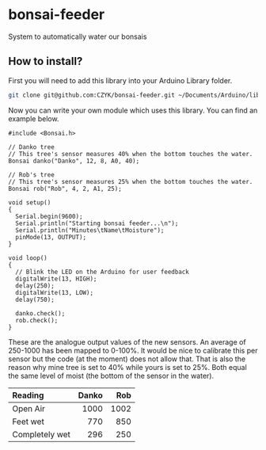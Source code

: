 # bonsai-feeder
System to automatically water our bonsais


## How to install?

First you will need to add this library into your Arduino Library folder.
```sh
git clone git@github.com:CZYK/bonsai-feeder.git ~/Documents/Arduino/libraries/Bonsai
```
Now you can write your own module which uses this library. You can find an example below.

```Arduino
#include <Bonsai.h>

// Danko tree
// This tree's sensor measures 40% when the bottom touches the water.
Bonsai danko("Danko", 12, 8, A0, 40);

// Rob's tree
// This tree's sensor measures 25% when the bottom touches the water.
Bonsai rob("Rob", 4, 2, A1, 25);

void setup()
{
  Serial.begin(9600);
  Serial.println("Starting bonsai feeder...\n");
  Serial.println("Minutes\tName\tMoisture");
  pinMode(13, OUTPUT);
}

void loop()
{
  // Blink the LED on the Arduino for user feedback
  digitalWrite(13, HIGH);
  delay(250);
  digitalWrite(13, LOW);
  delay(750);

  danko.check();
  rob.check();
}
```

These are the analogue output values of the new sensors. An average of 250-1000 has been mapped to 0-100%. It would be nice to calibrate this per sensor but the code (at the moment) does not allow that. That is also the reason why mine tree is set to 40% while yours is set to 25%. Both equal the same level of moist (the bottom of the sensor in the water).

| Reading | Danko | Rob |
| :--------- | -------: | ----: |
| Open Air  | 1000  | 1002 |
| Feet wet  | 770 | 850 |
| Completely wet  | 296 | 250 |
